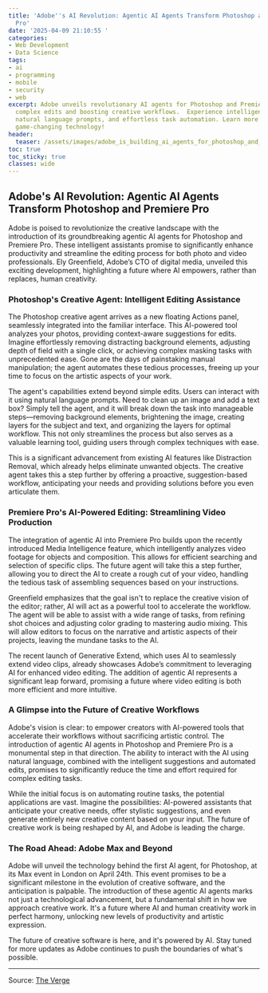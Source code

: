 ```yaml
---
title: 'Adobe''s AI Revolution: Agentic AI Agents Transform Photoshop and Premiere
  Pro'
date: '2025-04-09 21:10:55 '
categories:
- Web Development
- Data Science
tags:
- ai
- programming
- mobile
- security
- web
excerpt: Adobe unveils revolutionary AI agents for Photoshop and Premiere Pro, automating
  complex edits and boosting creative workflows.  Experience intelligent suggestions,
  natural language prompts, and effortless task automation. Learn more about this
  game-changing technology!
header:
  teaser: /assets/images/adobe_is_building_ai_agents_for_photoshop_and_prem_20250409211055.jpeg
toc: true
toc_sticky: true
classes: wide
---
```


## Adobe's AI Revolution: Agentic AI Agents Transform Photoshop and Premiere Pro

Adobe is poised to revolutionize the creative landscape with the introduction of its groundbreaking agentic AI agents for Photoshop and Premiere Pro.  These intelligent assistants promise to significantly enhance productivity and streamline the editing process for both photo and video professionals.  Ely Greenfield, Adobe’s CTO of digital media, unveiled this exciting development, highlighting a future where AI empowers, rather than replaces, human creativity.

### Photoshop's Creative Agent: Intelligent Editing Assistance

The Photoshop creative agent arrives as a new floating Actions panel, seamlessly integrated into the familiar interface.  This AI-powered tool analyzes your photos, providing context-aware suggestions for edits.  Imagine effortlessly removing distracting background elements, adjusting depth of field with a single click, or achieving complex masking tasks with unprecedented ease.  Gone are the days of painstaking manual manipulation; the agent automates these tedious processes, freeing up your time to focus on the artistic aspects of your work.

The agent's capabilities extend beyond simple edits. Users can interact with it using natural language prompts.  Need to clean up an image and add a text box? Simply tell the agent, and it will break down the task into manageable steps—removing background elements, brightening the image, creating layers for the subject and text, and organizing the layers for optimal workflow.  This not only streamlines the process but also serves as a valuable learning tool, guiding users through complex techniques with ease.

This is a significant advancement from existing AI features like Distraction Removal, which already helps eliminate unwanted objects. The creative agent takes this a step further by offering a proactive, suggestion-based workflow, anticipating your needs and providing solutions before you even articulate them.

### Premiere Pro's AI-Powered Editing: Streamlining Video Production

The integration of agentic AI into Premiere Pro builds upon the recently introduced Media Intelligence feature, which intelligently analyzes video footage for objects and composition.  This allows for efficient searching and selection of specific clips.  The future agent will take this a step further, allowing you to direct the AI to create a rough cut of your video, handling the tedious task of assembling sequences based on your instructions.

Greenfield emphasizes that the goal isn't to replace the creative vision of the editor; rather, AI will act as a powerful tool to accelerate the workflow.  The agent will be able to assist with a wide range of tasks, from refining shot choices and adjusting color grading to mastering audio mixing.  This will allow editors to focus on the narrative and artistic aspects of their projects, leaving the mundane tasks to the AI.

The recent launch of Generative Extend, which uses AI to seamlessly extend video clips, already showcases Adobe’s commitment to leveraging AI for enhanced video editing.  The addition of agentic AI represents a significant leap forward, promising a future where video editing is both more efficient and more intuitive.

### A Glimpse into the Future of Creative Workflows

Adobe's vision is clear: to empower creators with AI-powered tools that accelerate their workflows without sacrificing artistic control.  The introduction of agentic AI agents in Photoshop and Premiere Pro is a monumental step in that direction.  The ability to interact with the AI using natural language, combined with the intelligent suggestions and automated edits, promises to significantly reduce the time and effort required for complex editing tasks.

While the initial focus is on automating routine tasks, the potential applications are vast.  Imagine the possibilities: AI-powered assistants that anticipate your creative needs, offer stylistic suggestions, and even generate entirely new creative content based on your input.  The future of creative work is being reshaped by AI, and Adobe is leading the charge.

### The Road Ahead:  Adobe Max and Beyond

Adobe will unveil the technology behind the first AI agent, for Photoshop, at its Max event in London on April 24th.  This event promises to be a significant milestone in the evolution of creative software, and the anticipation is palpable.  The introduction of these agentic AI agents marks not just a technological advancement, but a fundamental shift in how we approach creative work.  It's a future where AI and human creativity work in perfect harmony, unlocking new levels of productivity and artistic expression.

The future of creative software is here, and it's powered by AI.  Stay tuned for more updates as Adobe continues to push the boundaries of what's possible.

---

Source: [The Verge](https://www.theverge.com/news/646205/adobe-photoshop-premiere-pro-ai-creative-agent-actions)